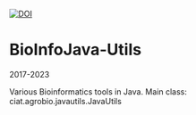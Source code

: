 [![DOI](https://zenodo.org/badge/428429771.svg)](https://zenodo.org/badge/latestdoi/428429771)

# BioInfoJava-Utils

2017-2023

Various Bioinformatics tools in Java.
Main class: ciat.agrobio.javautils.JavaUtils
